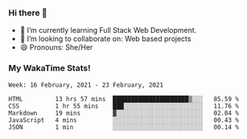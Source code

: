 ### Hi there 👋

- 🌱 I’m currently learning Full Stack Web Development.
- 👯 I’m looking to collaborate on: Web based projects
- 😄 Pronouns: She/Her

### My WakaTime Stats!

<!--START_SECTION:waka-->
```text
Week: 16 February, 2021 - 23 February, 2021

HTML         13 hrs 57 mins  █████████████████████▒░░░   85.59 % 
CSS          1 hr 55 mins    ███░░░░░░░░░░░░░░░░░░░░░░   11.76 % 
Markdown     19 mins         ▓░░░░░░░░░░░░░░░░░░░░░░░░   02.04 % 
JavaScript   4 mins          ░░░░░░░░░░░░░░░░░░░░░░░░░   00.43 % 
JSON         1 min           ░░░░░░░░░░░░░░░░░░░░░░░░░   00.14 % 
```
<!--END_SECTION:waka-->
